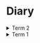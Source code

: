 # Diary

<details><summary>Term 2</summary>

<details><summary>Week 3</summary>

### 27/01/2025 - 29/01/2025

Moving JS dependant code to the server will have to be sidelined. The general 
principle of how to do this is now completely understood; I can make further improvements like using a style attribute on the paddle element and re-render using 
htmx, instead of injecting JS to update the properties, but since this is understood, I will attempt to save time and move onto newer concerns.

I am now focusing on testing the prototypes. This probably will not be complete,
but as long as I have the general idea, I can implement tests for the base functionality that was missed during the interim submission, and then focus on 
the final game. (aims 5 & 7; goal 8)

I am also improving my work based off the interim submission feedback. E.g., 
I have started to refer to my original plan explicitly, using milestones names/number,
in this diary, updating old entries.

</details>

<details><summary>Week 2</summary>

### 23/01/2025 - 26/01/2025

Added a reusable feature to the Pong prototype - a leaderboard. Started with a 
simple overlay and design, then moved to dynamic creation of the board, and then 
dynamic creation based off values from the ETS table. (goal 9)

Will need to implement the Valkey dependency. This will work the same for all prototypes, so I will only implement it for the Pong game to save on time.

Also simplified the director actor since games do not need codes, like the 
other prototypes require them to.

### 21/01/2025 - 22/01/2025

Continued moving processing to the server. Created an input field to be 
filled and sent to the server on every game action to make this easier and 
maintain minimal client code (since JS is single threaded). (as planned for weeks 1-2; aim 4 and goal 9)

</details>

<details><summary>Week 1</summary>

### 16/01/2025 - 20/01/2025

Moved some of the JS dependant code for the Pong prototype to the Gleam server
so that less processing is done client side. Will attempt to move all processing
to the server, like the other prototypes' implementations. (ensuring aims 3, 4 and 5 are met; goals 7 & 8)

### 13/01/2025 - 15/01/2025

Continued to make improvements to the Pong prototype. Updated the enter screens
and game styling so that the game plays as expected - on a single machine. (as planned for weeks 1-2; aims 3 & 6; goals 2, 7 & 8)

</details>

</details>

<details><summary>Term 1</summary>

<details><summary>Week 12</summary>

### 11/12/2024 - 13/12/2024

Converted the screen designs for the final game into Lustre for easier
development next term. Practicing for my presentation. Finalizing my interim
report. Adding forgotten pieces to the repository and report (aims 5 & 7; goals 8 & 9).

### 08/12/2024 - 10/12/2024

Converted my UML diagrams to be digital and finished producing a draft for my
interim report to get feedback from my supervisor. (as planned for week 9; ensuring
goals 1 & 5 are met)

</details>

<details><summary>Week 11</summary>

### 05/12/2024 - 07/12/2024

Continued with the Pong PoC - shifting focus on deployable implementation to one
that can show that the technologies used are versatile (and not hard-coded for
one game) (this was the original intention of having this game planned).
Continued writing up the interim report; mostly making incoherent notes for now.
(as planned for week 7, 8 and 9; aims 3 & 7; goals 7, 8 & 9)

### 01/12/2024 - 04/12/2024

Cleaned up the fix to the error from last week and optimized it for the final
game; made it reusable so that it can be transplanted into the Pong PoC and
final game. Completed the tic-tac-toe PoC targeting Erlang. (as planned for week 6 & 8;
aim 3; goals 6, 8 & 9)

</details>

<details><summary>Week 10</summary>

### 28/11/2024 - 30/11/2024

Trying to fix error relating to not using the owner process of a websocket
connection to send messages. Taking inspiration from
[chatter-reborn](https://github.com/connellr023/chatter-reborn) on how to use
actors for high concurrency. (goals 3, 7, 8 & 9; aims 1, 3 & 4)

### 23/11/2024 - 27/11/2024

Added Valkey and WebSocket connections to the Pong game. Also added the
`FLUSHDB` command for Valkey, and HTMX message interpretation for the
tic-tac-toe PoC targeting Erlang. (goals 2, 4, 7 & 8)

</details>

<details><summary>Week 9</summary>

### 20/11/2024 - 22/11/2024

Started the Pong PoC (as planned for week 7). Tried using Wisp but swapped it out for Mist due to the
state of websockets on the framework. Also started the interim report.

### 17/11/2024 - 19/11/2024

Completed the tic-tac-toe PoC targeting javascript (goal 6) - aiming to translate
javascript PoCs into erlang while developing the pong PoC to help with
understanding key differences between the targets.

</details>

<details><summary>Week 8</summary>

### 14/11/2024 - 16/11/2024

Completed the online chat PoC targeting javascript, with messages saving to the
database aswell so that new users in a chat can see old messages. Started to
finish off the tic-tac-toe PoC targeting javascript. Will work on the pong PoC,
targeting Erlang, in parallel. (as planned for weeks 6 & 7; goals 6, 7 & 8; aim 3)

### 09/11/2024 - 13/11/2024

Shifting focus for PoCs to functional programs targeting Erlang, after a meeting
with my supervisor; no longer doing concurrency testing and comparing targets. I
have chosen to finish off the PoCs that target javascript, that have already
been started, to help focus on familiarizing myself with the technologies the
targets share before facing the ones they do not. (goal 3, 6 & 7; ensuring aim 4 & 7)

Produced chat page for online chat PoC and implemented message publishing. (as planned for week 5)

</details>

<details><summary>Week 7</summary>

### 07/11/2024 - 08/11/2024

Testing the Pub / Sub functions and interactions with websockets. Ensuring all
relevant end-to-end communications can be made (aims 1 & 2, goals 2, 4 & 5)

### 04/11/2024 - 06/11/2024

Researched into and implemented FFI functions for the Pub / Sub design pattern
(goals 3, 4 & 5; aims 2 & 5)

</details>

<details><summary>Week 6</summary>

### 30/10/2024 - 01/11/2024

Looked into the Chrobot documentation and learnt how to write the
automated-browser tests (was a little confused on using the Chrome DevTools
protocols) (goal 3)

### 28/10/2024 - 30/10/2024

Research into testing web frontends and middleware. Setup automated-browser
testing through Chrobot (goal 3)

</details>

<details><summary>Week 5</summary>

### 23/10/2024 - 25/10/2024

Setup Incremental Interactive Unit Testing in the gleam project and tested use
of the server request handler (goal 3)

### 21/10/2024 - 23/10/2024

Setup the gleam project for online chat (targeting javascript) and created the
home page with websocket messaging (as planned for week 5; goal 6)

</details>

<details><summary>Week 4</summary>

### 17/10/2024 - 21/10/2024

Making screen designs something that will be worked on during the work on the
rest of the goals on the timeline (this will help with understanding how to
build what I want with my technologies).

Having a look at concurrency testing programs and a means to do TDD &
documentation with my chosen technologies (I know you can do so (and well), but
I just need to learn how). (goal 3)

### 14/10/2024 - 16/10/2024

Setting up the technologies for my project on my machine (WSL, Deno, Gleam,
etc.). Finishing off my screen designs. (goals 2, 3, 4)

</details>

<details><summary>Week 3</summary>

### 08/10/2024 - 11/10/2024

Got more feedback from my supervisor for my project plan & made the
improvements. Continued with screen designs & did further research into my
chosen technologies (specifically Gleam) due to a misunderstanding of it's
implementation of concurrency (aims 4 & 7, and goals 2, 3, 4).

### 07/10/2024 - 08/10/2024

Finished improving the project plan. I have also setup hosting for the final
program and all of the proof of concepts that will be produced. This includes
deno deploy for the websocket servers and Aiven for the Valkey database (as planned for week 4).

</details>

<details><summary>Week 2</summary>

### 02/10/2024 - 07/10/2024

Began digitizing the screen designs (ensuring aim 6 is met) and started to learn how to use Valkey &
radish (database & client) for the final game (goal 4). Also, after a meeting with my
supervisor, I am improving my project plan.

### 30/09/2024 - 01/10/2024

Drew the screen designs and program architecture diagrams for the final game. (as planned for week 3, ensuring aims 1, 2, 3, 4, 5 and goal 5 can be met).

</details>

<details><summary>Week 1</summary>

### 23/09/2024 - 27/09/2024

Produced the project plan and did research on viable technologies for concurrent
environments (as planned for Week 1-2).

</details>

</details>

